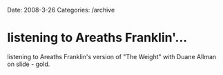 Date: 2008-3-26
Categories: /archive

# listening to Areaths Franklin'...

listening to Areaths Franklin's version of &quot;The Weight&quot; with Duane Allman on slide - gold.
